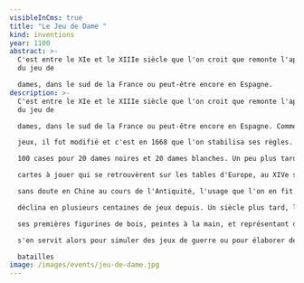 ```yaml
---
visibleInCms: true
title: "Le Jeu de Dame "
kind: inventions
year: 1100
abstract: >-
  C'est entre le XIe et le XIIIe siècle que l'on croit que remonte l'apparition
  du jeu de

  dames, dans le sud de la France ou peut-être encore en Espagne.
description: >-
  C'est entre le XIe et le XIIIe siècle que l'on croit que remonte l'apparition
  du jeu de

  dames, dans le sud de la France ou peut-être encore en Espagne. Comme la plupart des

  jeux, il fut modifié et c'est en 1668 que l'on stabilisa ses règles. Le damier comporte

  100 cases pour 20 dames noires et 20 dames blanches. Un peu plus tard, ce sont les

  cartes à jouer qui se retrouvèrent sur les tables d'Europe, au XIVe siècle. Apparues

  sans doute en Chine au cours de l'Antiquité, l'usage que l'on en fit en Occident se

  déclina en plusieurs centaines de jeux depuis. Un siècle plus tard, l'Allemagne lança

  ses premières figurines de bois, peintes à la main, et représentant de petits soldats. On

  s'en servit alors pour simuler des jeux de guerre ou pour élaborer des stratégies de

  batailles
image: /images/events/jeu-de-dame.jpg
---
```

